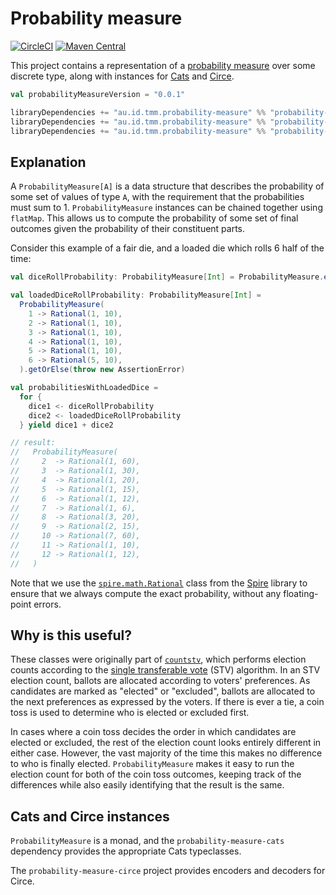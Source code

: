 # Probability measure

[![CircleCI](https://circleci.com/gh/tmccarthy/probability-measure.svg?style=svg)](https://circleci.com/gh/tmccarthy/probability-measure)
[![Maven Central](https://img.shields.io/maven-central/v/au.id.tmm.probability-measure/probability-measure-core_2.13.svg)](https://repo.maven.apache.org/maven2/au/id/tmm/probability-measure/probability-measure-core_2.13/)

This project contains a representation of a [probability measure](https://en.wikipedia.org/wiki/Probability_measure)
over some discrete type, along with instances for [Cats](https://github.com/typelevel/cats) and [Circe](https://github.com/circe/circe).

```scala
val probabilityMeasureVersion = "0.0.1"

libraryDependencies += "au.id.tmm.probability-measure" %% "probability-measure-core"  % probabilityMeasureVersion
libraryDependencies += "au.id.tmm.probability-measure" %% "probability-measure-cats"  % probabilityMeasureVersion
libraryDependencies += "au.id.tmm.probability-measure" %% "probability-measure-circe" % probabilityMeasureVersion
```

## Explanation

A `ProbabilityMeasure[A]` is a data structure that describes the probability of some set of values 
of type `A`, with the requirement that the probabilities must sum to 1. `ProbabilityMeasure` 
instances can be chained together using `flatMap`. This allows us to compute the probability of some
set of final outcomes given the probability of their constituent parts.

Consider this example of a fair die, and a loaded die which rolls 6 half of the time:

```scala
val diceRollProbability: ProbabilityMeasure[Int] = ProbabilityMeasure.evenly(1, 2, 3, 4, 5, 6)

val loadedDiceRollProbability: ProbabilityMeasure[Int] =
  ProbabilityMeasure(
    1 -> Rational(1, 10),
    2 -> Rational(1, 10),
    3 -> Rational(1, 10),
    4 -> Rational(1, 10),
    5 -> Rational(1, 10),
    6 -> Rational(5, 10),
  ).getOrElse(throw new AssertionError)

val probabilitiesWithLoadedDice =
  for {
    dice1 <- diceRollProbability
    dice2 <- loadedDiceRollProbability
  } yield dice1 + dice2

// result:
//   ProbabilityMeasure(
//     2  -> Rational(1, 60),
//     3  -> Rational(1, 30),
//     4  -> Rational(1, 20),
//     5  -> Rational(1, 15),
//     6  -> Rational(1, 12),
//     7  -> Rational(1, 6),
//     8  -> Rational(3, 20),
//     9  -> Rational(2, 15),
//     10 -> Rational(7, 60),
//     11 -> Rational(1, 10),
//     12 -> Rational(1, 12),
//   )
```

Note that we use the [`spire.math.Rational`](https://typelevel.org/spire/api/spire/math/Rational.html)
class from the [Spire](https://github.com/typelevel/spire) library to ensure that we always compute
the exact probability, without any floating-point errors. 

## Why is this useful?

These classes were originally part of [`countstv`](https://github.com/tmccarthy/countstv), which 
performs election counts according to the [single transferable vote](https://en.wikipedia.org/wiki/Single_transferable_vote)
(STV) algorithm. In an STV election count, ballots are allocated according to voters' preferences. 
As candidates are marked as "elected" or "excluded", ballots are allocated to the next preferences
as expressed by the voters. If there is ever a tie, a coin toss is used to determine who is elected
or excluded first.

In cases where a coin toss decides the order in which candidates are elected or excluded, the rest
of the election count looks entirely different in either case. However, the vast majority of the 
time this makes no difference to who is finally elected. `ProbabilityMeasure` makes it easy to 
run the election count for both of the coin toss outcomes, keeping track of the differences while
also easily identifying that the result is the same.

## Cats and Circe instances

`ProbabilityMeasure` is a monad, and the `probability-measure-cats` dependency provides the 
appropriate Cats typeclasses.

The `probability-measure-circe` project provides encoders and decoders for Circe.  
